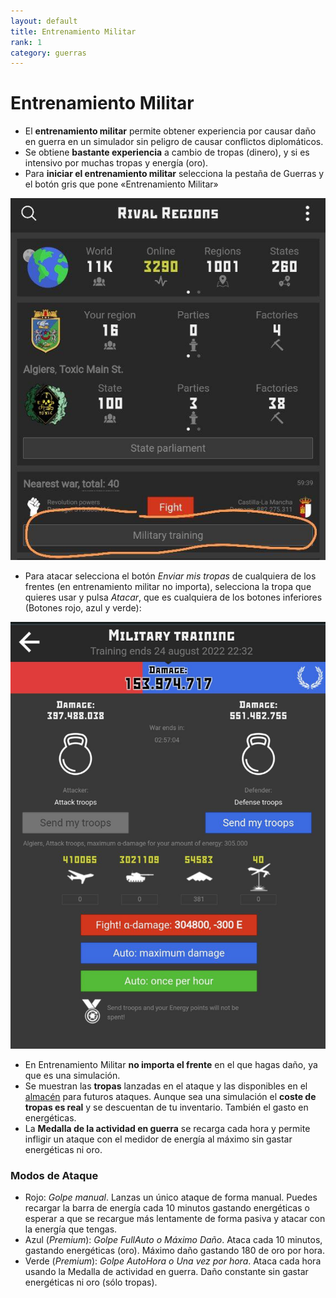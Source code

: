 ```yaml
---
layout: default
title: Entrenamiento Militar
rank: 1
category: guerras
---
```

# Entrenamiento Militar

- El **entrenamiento militar** permite obtener experiencia por causar daño en guerra en un simulador sin peligro de causar conflictos diplomáticos.
- Se obtiene **bastante experiencia** a cambio de tropas (dinero), y si es intensivo por muchas tropas y energía (oro).
- Para **iniciar el entrenamiento militar** selecciona la pestaña de Guerras y el botón gris que pone «Entrenamiento Militar»  
    

<img class="screenshot" src="/img/posts/guerras/train.jpg" alt="Imagen de boton entrenamiento"/>

- Para atacar selecciona el botón _Enviar mis tropas_ de cualquiera de los frentes (en entrenamiento militar no importa), selecciona la tropa que quieres usar y pulsa _Atacar_, que es cualquiera de los botones inferiores (Botones rojo, azul y verde):

<img class="screenshot" src="/img/posts/guerras/guerra.jpg" alt="Imagen de guerra"/>

- En Entrenamiento Militar **no importa el frente** en el que hagas daño, ya que es una simulación.
- Se muestran las **tropas** lanzadas en el ataque y las disponibles en el [almacén](http://lambda-rr.es/almacen/) para futuros ataques. Aunque sea una simulación el **coste de tropas es real** y se descuentan de tu inventario. También el gasto en energéticas.
- La **Medalla de la actividad en guerra** se recarga cada hora y permite infligir un ataque con el medidor de energía al máximo sin gastar energéticas ni oro.

### Modos de Ataque

- Rojo: _Golpe manual_. Lanzas un único ataque de forma manual. Puedes recargar la barra de energía cada 10 minutos gastando energéticas o esperar a que se recargue más lentamente de forma pasiva y atacar con la energía que tengas.
- Azul (_Premium_): _Golpe FullAuto o Máximo Daño_. Ataca cada 10 minutos, gastando energéticas (oro). Máximo daño gastando 180 de oro por hora.
- Verde (_Premium_): _Golpe AutoHora o Una vez por hora_. Ataca cada hora usando la Medalla de actividad en guerra. Daño constante sin gastar energéticas ni oro (sólo tropas).